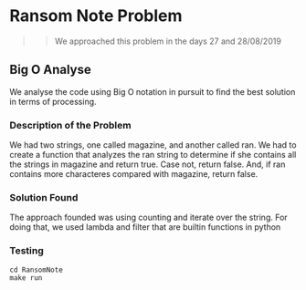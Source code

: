 # Ransom Note Problem

>> We approached this problem in the days 27 and 28/08/2019

## Big O Analyse

We analyse the code using Big O notation in pursuit to find the best solution in terms of processing.

### Description of the Problem

We had two strings, one called magazine, and another called ran. We had to create a function that analyzes the ran string to determine if she contains all the strings in magazine and return true. Case not, return false. And, if ran contains more characteres compared with magazine, return false.

### Solution Found

The approach founded was using counting and iterate over the string. For doing that, we used lambda and filter that are builtin functions in python

### Testing

```
cd RansomNote
make run
```